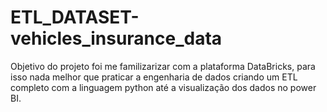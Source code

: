 # ETL_DATASET-vehicles_insurance_data
Objetivo do projeto foi me familizarizar com a plataforma DataBricks, para isso nada melhor que praticar a engenharia de dados criando um ETL   completo com a linguagem python até a visualização dos dados no power BI.
